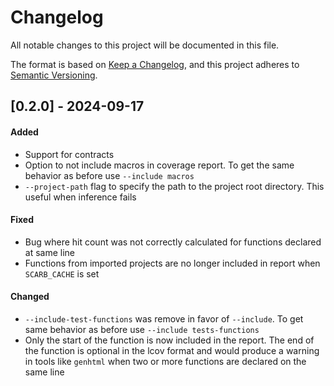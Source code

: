 # Changelog

All notable changes to this project will be documented in this file.

The format is based on [Keep a Changelog](https://keepachangelog.com/en/1.1.0/),
and this project adheres to [Semantic Versioning](https://semver.org/spec/v2.0.0.html).

## [0.2.0] - 2024-09-17

#### Added

- Support for contracts
- Option to not include macros in coverage report. To get the same behavior as before use `--include macros`
- `--project-path` flag to specify the path to the project root directory. This useful when inference fails 

#### Fixed

- Bug where hit count was not correctly calculated for functions declared at same line
- Functions from imported projects are no longer included in report when `SCARB_CACHE` is set

#### Changed

- `--include-test-functions` was remove in favor of `--include`. To get same behavior as before
  use `--include tests-functions`
- Only the start of the function is now included in the report. The end of the function is optional in the lcov format
  and would produce a warning in tools like `genhtml` when two or more functions are declared on the same line
